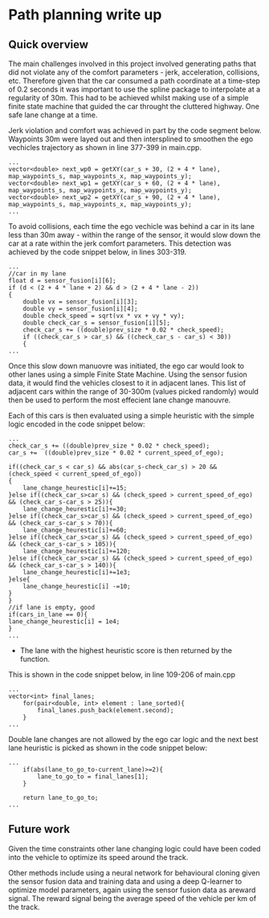 # Path planning write up
## Quick overview
The main challenges involved in this project involved generating paths
that did not violate any of the comfort parameters - jerk, acceleration, collisions, etc.
Therefore given that the car consumed a path coordinate at a time-step of 0.2 seconds it was important to
use the spline package to interpolate at a regularity of 30m. This had to be achieved whilst making use of a simple finite state machine
that guided the car throught the cluttered highway. One safe lane change at a time.

Jerk violation and comfort was achieved in part by the code segment below. 
Waypoints 30m were layed out and then intersplined to smoothen the ego vechicles trajectory as shown in line 377-399 in 
main.cpp. 
```
...
vector<double> next_wp0 = getXY(car_s + 30, (2 + 4 * lane), map_waypoints_s, map_waypoints_x, map_waypoints_y);
vector<double> next_wp1 = getXY(car_s + 60, (2 + 4 * lane), map_waypoints_s, map_waypoints_x, map_waypoints_y);
vector<double> next_wp2 = getXY(car_s + 90, (2 + 4 * lane), map_waypoints_s, map_waypoints_x, map_waypoints_y);
...
``` 

To avoid collisions, each time the ego vechicle was behind a car in its lane less than 30m away - within the range of the sensor, it would slow 
down the car at a rate within the jerk comfort parameters.  This detection was achieved by the code snippet below, in lines 303-319.
```
...
//car in my lane
float d = sensor_fusion[i][6];
if (d < (2 + 4 * lane + 2) && d > (2 + 4 * lane - 2))
{
	double vx = sensor_fusion[i][3];
	double vy = sensor_fusion[i][4];
	double check_speed = sqrt(vx * vx + vy * vy);
	double check_car_s = sensor_fusion[i][5];
	check_car_s += ((double)prev_size * 0.02 * check_speed);
	if ((check_car_s > car_s) && ((check_car_s - car_s) < 30))
	{ 
...
```

Once this slow down manuovre was initiated, the ego car would look to other lanes using a simple Finite State Machine.
Using the sensor fusion data, it would find the vehicles closest to it in adjacent lanes. This list of adjacent cars within the range of 30-300m (values picked randomly) would then be used to perform the most effecient lane change manouvre. 

Each of this cars is then evaluated using a simple heuristic with the simple logic encoded in the code snippet below:
```
...
check_car_s += ((double)prev_size * 0.02 * check_speed);
car_s +=  ((double)prev_size * 0.02 * current_speed_of_ego);

if((check_car_s < car_s) && abs(car_s-check_car_s) > 20 && (check_speed < current_speed_of_ego))
{
	lane_change_heurestic[i]+=15;
}else if((check_car_s>car_s) && (check_speed > current_speed_of_ego) && (check_car_s-car_s > 25)){
	lane_change_heurestic[i]+=30;
}else if((check_car_s>car_s) && (check_speed > current_speed_of_ego) && (check_car_s-car_s > 70)){
	lane_change_heurestic[i]+=60;
}else if((check_car_s>car_s) && (check_speed > current_speed_of_ego) && (check_car_s-car_s > 105)){
	lane_change_heurestic[i]+=120;
}else if((check_car_s>car_s) && (check_speed > current_speed_of_ego) && (check_car_s-car_s > 140)){
	lane_change_heurestic[i]+=1e3;
}else{
	lane_change_heurestic[i] -=10;
}
}
//if lane is empty, good
if(cars_in_lane == 0){
lane_change_heurestic[i] = 1e4;
}
...
````

* The lane with the highest heuristic score is then returned by the function.

 This is shown in the code snippet below, in line 109-206 of main.cpp


```
...
vector<int> final_lanes;
	for(pair<double, int> element : lane_sorted){
		final_lanes.push_back(element.second);
	}
...
```
Double lane changes are not allowed by the ego car logic and the next best lane heuristic is picked as shown in the code snippet below:
```
...
	if(abs(lane_to_go_to-current_lane)>=2){
		lane_to_go_to = final_lanes[1];
	}
	
	return lane_to_go_to;
...
```
## Future work
Given the time constraints other lane changing logic could have been coded into the vehicle to optimize
its speed around the track.

Other methods include using a neural network for behavioural cloning given the sensor fusion data and training data and using a deep Q-learner to optimize model parameters, again using the sensor fusion data as areward signal. The reward signal being the average speed of the vehicle per km of the track.
